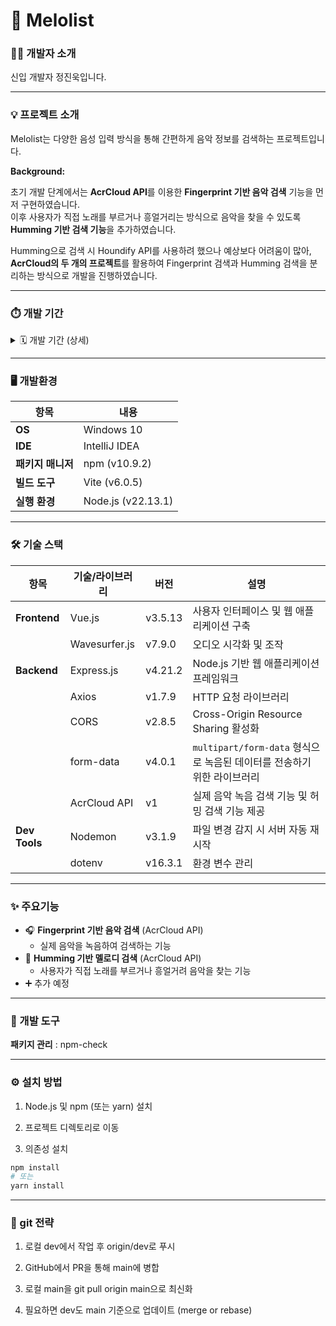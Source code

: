 # 🎵 Melolist

### 🧑‍💻 개발자 소개

신입 개발자 정진욱입니다.

-------

### 💡 프로젝트 소개

Melolist는 다양한 음성 입력 방식을 통해 간편하게 음악 정보를 검색하는 프로젝트입니다.

**Background:**

초기 개발 단계에서는 **AcrCloud API**를 이용한 **Fingerprint 기반 음악 검색** 기능을 먼저 구현하였습니다.  
이후 사용자가 직접 노래를 부르거나 흥얼거리는 방식으로 음악을 찾을 수 있도록 **Humming 기반 검색 기능**을 추가하였습니다.

Humming으로 검색 시 Houndify API를 사용하려 했으나 예상보다 어려움이 많아, **AcrCloud의 두 개의 프로젝트**를 활용하여 Fingerprint 검색과 Humming 검색을 분리하는 방식으로 개발을 진행하였습니다.

-------

### ⏱️ 개발 기간

<details>
  <summary>🗓️ 개발 기간 (상세)</summary>
  <p>
  
#### 🗓️ 2025년 01월 26일 (개발 시작)
- 원격 저장소 연결
- Local Vue 프로젝트 생성
- 환경설정 & 테스트

#### 🗓️ 01월 27일
- `front` 브랜치 생성
- `.gitignore` 추가
- Git 전략 정리
- 가용 API 조사

#### 📆 01월 28일 ~ 02월 03일
- 설 연휴

#### 📆 02월 04일 ~ 09일
- 개인사정

#### 🗓️ 02월 10일
- 녹음 UI 구현

#### 🗓️ 02월 11일
- 디렉토리 구조 리팩토링
- Git 브랜치 병합 후 재생성

#### 📆 02월 12일
- **Back-end**
  - Node.js 서버 구축
  - 음악 검색 요청 API 구현 (ACRCloud API 사용)

- **Front-end**
  - 검색 결과 목록 출력 UI 구현 (ACRCloud 데이터 사용)

#### 📆 02월 13일 ~ 03월 05일
  - **면접 및 취업 준비로 개발 중단**

#### 🗓️ 03월 06일
- **Back-end**
  - AcrCloud API를 이용한 Humming 기반 검색 기능 추가
  - 기존 Fingerprint 기반 검색과 Humming 검색을 분리
- **Front-end**
  - 검색 결과 데이터 시각화 개선
  </p>
</details>

-------

### 🖥 개발환경

| 항목             | 내용                        |
|-----------------|---------------------------|
| **OS**          | Windows 10 |
| **IDE**         | IntelliJ IDEA         |
| **패키지 매니저** | npm (v10.9.2)                       |
| **빌드 도구**    | Vite (v6.0.5)                      |
| **실행 환경**    | Node.js (v22.13.1)        |

-------

### 🛠️ 기술 스택

| 항목       | 기술/라이브러리   | 버전      | 설명                                                |
|----------|---------------|---------|---------------------------------------------------|
| **Frontend** | Vue.js        | v3.5.13 | 사용자 인터페이스 및 웹 애플리케이션 구축                           |
|          | Wavesurfer.js | v7.9.0  | 오디오 시각화 및 조작                                      |
| **Backend**  | Express.js    | v4.21.2 | Node.js 기반 웹 애플리케이션 프레임워크                         |
|          | Axios         | v1.7.9  | HTTP 요청 라이브러리                                     |
|          | CORS          | v2.8.5  | Cross-Origin Resource Sharing 활성화                 |
|          | form-data     | v4.0.1  | `multipart/form-data` 형식으로 녹음된 데이터를 전송하기 위한 라이브러리 |
|          | AcrCloud API   | v1      | 실제 음악 녹음 검색 기능 및 허밍 검색 기능 제공                      |
| **Dev Tools**| Nodemon       | v3.1.9  | 파일 변경 감지 시 서버 자동 재시작                              |
|          | dotenv        | v16.3.1 | 환경 변수 관리                                          |

-------

### ✨ 주요기능

- 🎧 **Fingerprint 기반 음악 검색** (AcrCloud API)
  - 실제 음악을 녹음하여 검색하는 기능
- 🎤 **Humming 기반 멜로디 검색** (AcrCloud API)
  - 사용자가 직접 노래를 부르거나 흥얼거려 음악을 찾는 기능
- ➕ 추가 예정

--------

### 🔧 개발 도구
**패키지 관리** : npm-check

--------

### ⚙️ 설치 방법

1.  Node.js 및 npm (또는 yarn) 설치

2.  프로젝트 디렉토리로 이동

3.  의존성 설치

```bash
npm install
# 또는
yarn install
```
--------

### 🌱 git 전략

1. 로컬 dev에서 작업 후 origin/dev로 푸시
  
2. GitHub에서 PR을 통해 main에 병합
  
3. 로컬 main을 git pull origin main으로 최신화

4. 필요하면 dev도 main 기준으로 업데이트 (merge or rebase)
